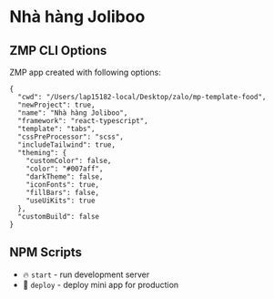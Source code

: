 # Nhà hàng Joliboo

## ZMP CLI Options

ZMP app created with following options:

```
{
  "cwd": "/Users/lap15182-local/Desktop/zalo/mp-template-food",
  "newProject": true,
  "name": "Nhà hàng Joliboo",
  "framework": "react-typescript",
  "template": "tabs",
  "cssPreProcessor": "scss",
  "includeTailwind": true,
  "theming": {
    "customColor": false,
    "color": "#007aff",
    "darkTheme": false,
    "iconFonts": true,
    "fillBars": false,
    "useUiKits": true
  },
  "customBuild": false
}
```

## NPM Scripts

* 🔥 `start` - run development server
* 🙏 `deploy` - deploy mini app for production